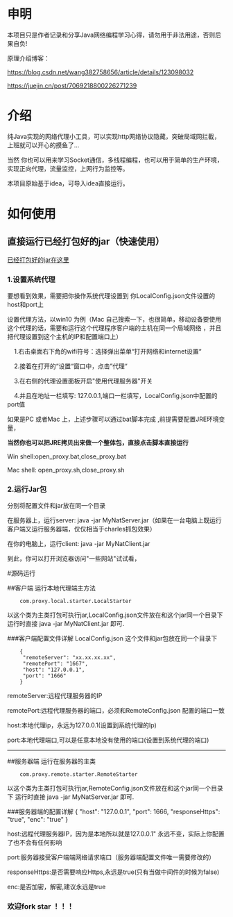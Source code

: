 
# 申明

本项目只是作者记录和分享Java网络编程学习心得，请勿用于非法用途，否则后果自负!

原理介绍博客：

https://blog.csdn.net/wang382758656/article/details/123098032

https://juejin.cn/post/7069218800226271239

# 介绍

纯Java实现的网络代理小工具，可以实现http网络协议隐藏，突破局域网拦截，上班就可以开心的摸鱼了...

当然 你也可以用来学习Socket通信，多线程编程，也可以用于简单的生产环境，实现正向代理，流量监控，上网行为监控等。

本项目原始基于idea，可导入idea直接运行。

# 如何使用

## 直接运行已经打包好的jar（快速使用）
[已经打包好的jar在这里](./out/artifacts/)

### 1.设置系统代理

要想看到效果，需要把你操作系统代理设置到 你LocalConfig.json文件设置的host和port上

设置代理方法，以win10 为例（Mac 自己搜索一下，也很简单，移动设备要使用这个代理的话，需要和运行这个代理程序客户端的主机在同一个局域网络
，并且把代理设置到这个主机的IP和配置端口上）

&nbsp;&nbsp;&nbsp;&nbsp;1.右击桌面右下角的wifi符号：选择弹出菜单“打开网络和internet设置“

&nbsp;&nbsp;&nbsp;&nbsp;2.接着在打开的“设置“窗口中，点击”代理“

&nbsp;&nbsp;&nbsp;&nbsp;3.在右侧的代理设置面板开启"使用代理服务器"开关

&nbsp;&nbsp;&nbsp;&nbsp;4.并且在地址一栏填写: 127.0.0.1,端口一栏填写，LocalConfig.json中配置的port值


如果是PC 或者Mac 上，上述步骤可以通过bat脚本完成 ,前提需要配置JRE环境变量，

**当然你也可以把JRE拷贝出来做一个整体包，直接点击脚本直接运行**

Win shell:open_proxy.bat,close_proxy.bat

Mac shell: open_proxy.sh,close_proxy.sh

### 2.运行Jar包

分别将配置文件和jar放在同一个目录

在服务器上，运行server: java -jar MyNatServer.jar（如果在一台电脑上既运行客户端又运行服务器端，仅仅相当于charles抓包效果）

在你的电脑上，运行client: java -jar MyNatClient.jar

到此，你可以打开浏览器访问"一些网站"试试看，


#源码运行

##客户端
运行本地代理端主方法

        com.proxy.local.starter.LocalStarter

以这个类为主类打包可执行jar,LocalConfig.json文件放在和这个jar同一个目录下
运行时直接 java -jar MyNatClient.jar 即可.

###客户端配置文件详解
LocalConfig.json 这个文件和jar包放在同一个目录下


        {
         "remoteServer": "xx.xx.xx.xx",
         "remotePort": "1667",
         "host": "127.0.0.1",
         "port": "1666"
        }

remoteServer:远程代理服务器的IP

remotePort:远程代理服务器的端口，必须和RemoteConfig.json 配置的端口一致

host:本地代理ip，永远为127.0.0.1(设置到系统代理的Ip)

port:本地代理端口,可以是任意本地没有使用的端口(设置到系统代理的端口)

***

##服务器端
运行在服务器的主类

        com.proxy.remote.starter.RemoteStarter

以这个类为主类打包可执行jar,RemoteConfig.json文件放在和这个jar同一个目录下
运行时直接 java -jar MyNatServer.jar 即可.



###服务器端的配置详解
        {
            "host": "127.0.0.1",
            "port": 1666,
            "responseHttps": "true",
            "enc": "true"
        }


host:远程代理服务器IP，因为是本地所以就是127.0.0.1" 永远不变，实际上你配置了也不会有任何影响

port:服务器接受客户端端网络请求端口（服务器端配置文件唯一需要修改的）

responseHttps:是否需要响应Https,永远是true(只有当做中间件的时候为false)

enc:是否加密，解密,建议永远是true


### 欢迎fork star ！！！
